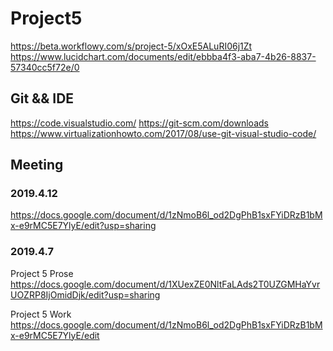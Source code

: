 # Project5
https://beta.workflowy.com/s/project-5/xOxE5ALuRI06j1Zt
https://www.lucidchart.com/documents/edit/ebbba4f3-aba7-4b26-8837-57340cc5f72e/0

## Git && IDE
https://code.visualstudio.com/
https://git-scm.com/downloads
https://www.virtualizationhowto.com/2017/08/use-git-visual-studio-code/

## Meeting

### 2019.4.12
https://docs.google.com/document/d/1zNmoB6l_od2DgPhB1sxFYiDRzB1bMx-e9rMC5E7YlyE/edit?usp=sharing

### 2019.4.7
Project 5 Prose
https://docs.google.com/document/d/1XUexZE0NltFaLAds2T0UZGMHaYvrUOZRP8IjOmidDjk/edit?usp=sharing

Project 5 Work
https://docs.google.com/document/d/1zNmoB6l_od2DgPhB1sxFYiDRzB1bMx-e9rMC5E7YlyE/edit


